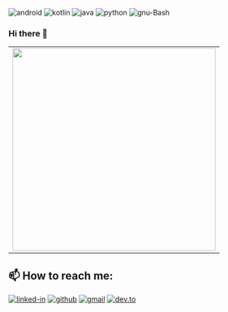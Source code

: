 ![android](https://img.shields.io/badge/android-3DDC84?style=for-the-badge&logo=android&logoColor=white)
![kotlin](https://img.shields.io/badge/kotlin-0095D5?style=for-the-badge&logo=kotlin&logoColor=white)
![java](https://img.shields.io/badge/java-007396?style=for-the-badge&logo=java&logoColor=white)
![python](https://img.shields.io/badge/Python-3776AB?style=for-the-badge&logo=python&logoColor=white)
![gnu-Bash](https://img.shields.io/badge/gnu-Bash-4EAA25?style=for-the-badge&logo=gnu-Bash&logoColor=white)

### Hi there 👋
<!-- ## 👨‍💻 About Me -->

<center>
<table>
  <tr>
      <td><img width="400px" align="center" src="https://github-readme-stats.vercel.app/api/top-langs/?username=coderednt&hide=html&layout=compact&theme=tokyonight" /></td>
  </tr>   
</table>
</center>

<!-- ## 🛠️ Languages -->


<!-- ![delphi](https://img.shields.io/badge/delphi-EE1F35?style=for-the-badge&logo=delphi&logoColor=white) -->



## 📫 How to reach me:
[![linked-in](https://img.shields.io/badge/Linked_In-0077B5?style=for-the-badge&logo=LinkedIn&logoColor=white)](https://www.linkedin.com/in/ranyele-amorim-martins-73762b29/)
[![github](https://img.shields.io/badge/GitHub-000000?style=for-the-badge&logo=GitHub&logoColor=white)](https://github.com/CodeRedNT)
[![gmail](https://img.shields.io/badge/Gmail-D14836?style=for-the-badge&logo=Gmail&logoColor=white)](mailto:rcode2001@gmail.com)
[![dev.to](https://img.shields.io/badge/Dev.to-0A0A0A?style=for-the-badge&logo=Dev-dot-To&logoColor=white)](https://dev.to/coderednt)

<!--
**CodeRedNT/CodeRedNT** is a ✨ _special_ ✨ repository because its `README.md` (this file) appears on your GitHub profile.

Here are some ideas to get you started:

- 🔭 I’m currently working on ...
- 🌱 I’m currently learning ...
- 👯 I’m looking to collaborate on ...
- 🤔 I’m looking for help with ...
- 💬 Ask me about ...
- 📫 How to reach me: ...
- 😄 Pronouns: ...
- ⚡ Fun fact: ...

![Anurag's GitHub stats](https://github-readme-stats.vercel.app/api?username=coderednt&hide=contribs,prs)
-->
